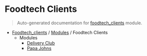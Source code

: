 # Foodtech Clients

> Auto-generated documentation for [foodtech_clients](../../foodtech_clients/__init__.py) module.

- [Foodtech_clients](../README.md#foodtech) / [Modules](../MODULES.md#foodtech_clients-modules) / Foodtech Clients
    - Modules
        - [Delivery Club](delivery_club.md#delivery-club)
        - [Papa Johns](papa_johns.md#papa-johns)
